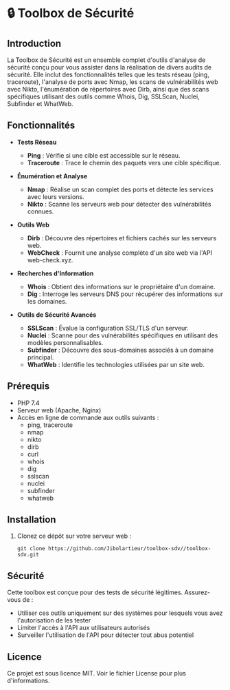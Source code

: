 # 🔒 Toolbox de Sécurité

## Introduction

La Toolbox de Sécurité est un ensemble complet d'outils d'analyse de sécurité conçu pour vous assister dans la réalisation de divers audits de sécurité. Elle inclut des fonctionnalités telles que les tests réseau (ping, traceroute), l'analyse de ports avec Nmap, les scans de vulnérabilités web avec Nikto, l'énumération de répertoires avec Dirb, ainsi que des scans spécifiques utilisant des outils comme Whois, Dig, SSLScan, Nuclei, Subfinder et WhatWeb.

## Fonctionnalités

- **Tests Réseau**
  - **Ping** : Vérifie si une cible est accessible sur le réseau.
  - **Traceroute** : Trace le chemin des paquets vers une cible spécifique.

- **Énumération et Analyse**
  - **Nmap** : Réalise un scan complet des ports et détecte les services avec leurs versions.
  - **Nikto** : Scanne les serveurs web pour détecter des vulnérabilités connues.

- **Outils Web**
  - **Dirb** : Découvre des répertoires et fichiers cachés sur les serveurs web.
  - **WebCheck** : Fournit une analyse complète d'un site web via l'API web-check.xyz.

- **Recherches d'Information**
  - **Whois** : Obtient des informations sur le propriétaire d'un domaine.
  - **Dig** : Interroge les serveurs DNS pour récupérer des informations sur les domaines.

- **Outils de Sécurité Avancés**
  - **SSLScan** : Évalue la configuration SSL/TLS d'un serveur.
  - **Nuclei** : Scanne pour des vulnérabilités spécifiques en utilisant des modèles personnalisables.
  - **Subfinder** : Découvre des sous-domaines associés à un domaine principal.
  - **WhatWeb** : Identifie les technologies utilisées par un site web.

## Prérequis

- PHP 7.4
- Serveur web (Apache, Nginx)
- Accès en ligne de commande aux outils suivants :
  - ping, traceroute
  - nmap
  - nikto
  - dirb
  - curl
  - whois
  - dig
  - sslscan
  - nuclei
  - subfinder
  - whatweb

## Installation

1. Clonez ce dépôt sur votre serveur web :
   ```
   git clone https://github.com/Jibolartieur/toolbox-sdv//toolbox-sdv.git
   ```

## Sécurité

Cette toolbox est conçue pour des tests de sécurité légitimes. Assurez-vous de :

- Utiliser ces outils uniquement sur des systèmes pour lesquels vous avez l'autorisation de les tester
- Limiter l'accès à l'API aux utilisateurs autorisés
- Surveiller l'utilisation de l'API pour détecter tout abus potentiel

## Licence

Ce projet est sous licence MIT. Voir le fichier License pour plus d'informations. 
